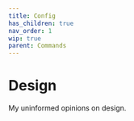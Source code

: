 ```yaml
---
title: Config
has_children: true
nav_order: 1
wip: true
parent: Commands
---
```


# Design

My uninformed opinions on design.